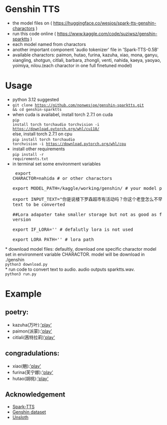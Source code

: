 # Genshin TTS
* the model files on ( https://huggingface.co/wesjos/spark-tts-genshin-charactors )
* run this code online ( https://www.kaggle.com/code/suziwsz/genshin-sparktts )
* each model named from charactors
* another important component 'audio tokenizer' file in 'Spark-TTS-0.5B'
* available charactors: paimon, hutao, furina, kazuha, xiao, mona, ganyu, xiangling, shotgun, citlali, barbara, zhongli, venti, nahida, kaeya, yaoyao, yoimiya, nilou.(each charactor in one full finetuned model)
# Usage
* python 3.12 suggested
* <code>git clone https://github.com/nonwesjoe/genshin-sparktts.git && cd genshin-sparktts</code>
* when cuda is availabel, install torch 2.7.1 on cuda  <br><code>pip install torch torchaudio torchvision -i https://download.pytorch.org/whl/cu118/</code>  
else, install torch 2.7.1 on cpu  <br><code>pip install torch torchaudio torchvision -i https://download.pytorch.org/whl/cpu</code>
* install other requirements  <br><code>pip install -r requirements.txt</code>
* in terminal set some environment variables  <pre>
export CHARACTOR=nahida                                         # or other charactors  
export MODEL_PATH=/kaggle/working/genshin/                      # your model path  
export INPUT_TEXT="你是说楼下罗森超市有活动吗？你这个老登怎么不早说！"  # text to be converted  
##Lora adapater take smaller storage but not as good as full finetuned version  
export IF_LORA=''                                               # defalutly lora is not used  
export LORA_PATH=''                                             # lora path
</pre>
* download model files: defaultly, download one specific charactor model set in environment variable CHARACTOR. model will be download in ./genshin  
<code>
python3 download.py
</code>
* run code to convert text to audio. audio outputs sparktts.wav.  
<code>
python3 run.py
</code>

# Example
## poetry:
* kazuha(万叶):['play'](./examples/kazuha.wav)
* paimon(派蒙):['play'](./examples/paimon.wav)
* citlali(茜特拉莉)['play'](./examples/citlali.wav)
## congradulations:
* xiao(魈):['play'](./examples/xiao.wav)
* furina(芙宁娜):['play'](./examples/furina.wav)
* hutao(胡桃):['play'](./examples/hutao.wav)
## Acknowledgement
* [Spark-TTS](https://github.com/SparkAudio/Spark-TTS)
* [Genshin dataset](https://huggingface.co/datasets/simon3000/genshin-voice)
* [Unsloth](https://github.com/unslothai/unsloth)